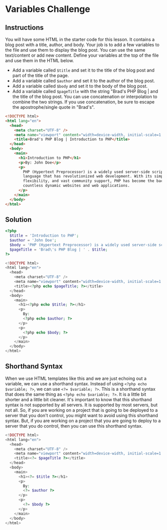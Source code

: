 # Variables Challenge

## Instructions

You will have some HTML in the starter code for this lesson. It contains a blog post with a title, author, and body. Your job is to add a few variables to the file and use them to display the blog post. You can use the same text/content or add new content. Define your variables at the top of the file and use them in the HTML below.

- Add a variable called `$title` and set it to the title of the blog post and part of the title of the page.
- Add a variable called `$author` and set it to the author of the blog post.
- Add a variable called `$body` and set it to the body of the blog post.
- Add a variable called `$pageTitle` with the string "Brad's PHP Blog | and the title of the blog post. You can use concatenation or interpolation to combine the two strings. If you use concatenation, be sure to escape the apostrophe/single quote in "Brad's".

```html
<!DOCTYPE html>
<html lang="en">
  <head>
    <meta charset="UTF-8" />
    <meta name="viewport" content="width=device-width, initial-scale=1.0" />
    <title>Brad's PHP Blog | Introduction to PHP</title>
  </head>
  <body>
    <main>
      <h1>Introduction to PHP</h1>
      <p>By: John Doe</p>
      <p>
        PHP (Hypertext Preprocessor) is a widely used server-side scripting
        language that has revolutionized web development. With its simplicity,
        flexibility, and vast community support, PHP has become the backbone of
        countless dynamic websites and web applications.
      </p>
    </main>
  </body>
</html>
```

## Solution

```php
<?php
  $title = 'Introduction to PHP';
  $author = 'John Doe';
  $body = 'PHP (Hypertext Preprocessor) is a widely used server-side scripting language that has revolutionized web development. With its simplicity, flexibility, and vast community support, PHP has become the backbone of countless dynamic websites and web applications.';
  $pageTitle = 'Brad\'s PHP Blog | ' . $title;
?>
```

```php
<!DOCTYPE html>
<html lang="en">
  <head>
    <meta charset="UTF-8" />
    <meta name="viewport" content="width=device-width, initial-scale=1.0" />
    <title><?php echo $pageTitle; ?></title>
  </head>
  <body>
    <main>
      <h1><?php echo $title; ?></h1>
      <p>
        By:
        <?php echo $author; ?>
      </p>
      <p>
        <?php echo $body; ?>
      </p>
    </main>
  </body>
</html>
```

## Shorthand Syntax

When we use HTML templates like this and we are just echoing out a variable, we can use a shorthand syntax. Instead of using `<?php echo $variable; ?>`, we can use `<?= $variable; ?>`. This is a shorthand syntax that does the same thing as `<?php echo $variable; ?>`. It is a little bit shorter and a little bit cleaner. It's important to know that this shorthand syntax is not supported by all servers. It is supported by most servers, but not all. So, if you are working on a project that is going to be deployed to a server that you don't control, you might want to avoid using this shorthand syntax. But, if you are working on a project that you are going to deploy to a server that you do control, then you can use this shorthand syntax.

```php
<!DOCTYPE html>
<html lang="en">
  <head>
    <meta charset="UTF-8" />
    <meta name="viewport" content="width=device-width, initial-scale=1.0" />
    <title><?= $pageTitle ?></title>
  </head>
  <body>
    <main>
      <h1><?= $title ?></h1>
      <p>
        By:
        <?= $author ?>
      </p>
      <p>
        <?= $body ?>
      </p>
    </main>
  </body>
</html>
```